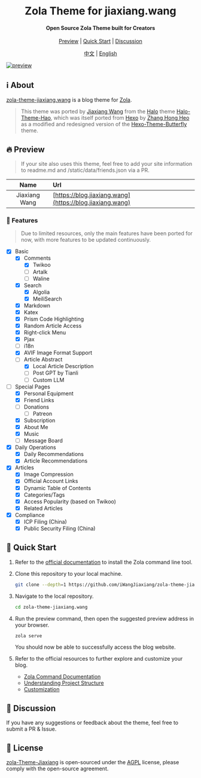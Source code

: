 <div align="center">

<h1>Zola Theme for jiaxiang.wang</h1>

<h4>Open Source Zola Theme built for Creators</h4>

<p align="center">

[Preview](#-preview) | [Quick Start](#-quick-start) | [Discussion](#-discussion)

[中文](https://github.com/iWangJiaxiang/zola-theme-jiaxiang.wang/blob/main/README.md) | [English](https://github.com/iWangJiaxiang/zola-theme-jiaxiang.wang/blob/main/README.en.md)

</p>
</div>

[![preview](<https://github.com/iWangJiaxiang/zola-theme-jiaxiang.wang/raw/refs/heads/main/content/articles/docs/01%20Read%20Me/preview.webp>)](https://blog.jiaxiang.wang)

## ℹ️ About

[zola-theme-jiaxiang.wang](https://github.com/iWangJiaxiang/zola-theme-jiaxiang.wang) is a blog theme for [Zola](https://github.com/getzola/zola).

> This theme was ported by [Jiaxiang Wang](https://blog.jiaxiang.wang) from the [Halo](https://github.com/halo-dev/halo) theme [Halo-Theme-Hao](https://github.com/chengzhongxue/halo-theme-hao), which was itself ported from [Hexo](https://hexo.io/zh-cn/index.html) by [Zhang Hong Heo](https://blog.zhheo.com/) as a modified and redesigned version of the [Hexo-Theme-Butterfly](https://github.com/chengzhongxue/halo-theme-hao) theme.

## 🔥 Preview

> If your site also uses this theme, feel free to add your site information to readme.md and /static/data/friends.json via a PR.

|  Name  |          Url           |
|:------:|:-----------------------|
| Jiaxiang Wang | [https://blog.jiaxiang.wang](https://blog.jiaxiang.wang) |

### 🔌 Features

> Due to limited resources, only the main features have been ported for now, with more features to be updated continuously.

- [x] Basic
  - [x] Comments
    - [x] Twikoo
    - [ ] Artalk
    - [ ] Waline
  - [x] Search
    - [x] Algolia
    - [x] MeiliSearch
  - [x] Markdown
  - [x] Katex
  - [x] Prism Code Highlighting
  - [x] Random Article Access
  - [x] Right-click Menu
  - [x] Pjax
  - [ ] i18n
  - [x] AVIF Image Format Support
  - [ ] Article Abstract
    - [x] Local Article Description
    - [ ] Post GPT by Tianli
    - [ ] Custom LLM
- [ ] Special Pages
  - [x] Personal Equipment
  - [x] Friend Links
  - [ ] Donations
    - [ ] Patreon
  - [x] Subscription
  - [x] About Me
  - [x] Music
  - [ ] Message Board
- [x] Daily Operations
  - [x] Daily Recommendations
  - [x] Article Recommendations
- [x] Articles
  - [x] Image Compression
  - [x] Official Account Links
  - [x] Dynamic Table of Contents
  - [x] Categories/Tags
  - [x] Access Popularity (based on Twikoo)
  - [x] Related Articles
- [x] Compliance
  - [x] ICP Filing (China)
  - [x] Public Security Filing (China)

## 📝 Quick Start

1. Refer to the [official documentation](https://www.getzola.org/documentation/getting-started/installation/) to install the Zola command line tool.
1. Clone this repository to your local machine.

    ```bash
    git clone --depth=1 https://github.com/iWangJiaxiang/zola-theme-jiaxiang.wang.git
    ```

1. Navigate to the local repository.

    ```bash
    cd zola-theme-jiaxiang.wang
    ```

1. Run the preview command, then open the suggested preview address in your browser.

    ```bash
    zola serve
    ```

    You should now be able to successfully access the blog website.

1. Refer to the official resources to further explore and customize your blog.
   - [Zola Command Documentation](https://www.getzola.org/documentation/getting-started/cli-usage/)
   - [Understanding Project Structure](https://www.getzola.org/documentation/getting-started/directory-structure/)
   - [Customization](https://www.getzola.org/documentation/getting-started/configuration/)

## 💬 Discussion

If you have any suggestions or feedback about the theme, feel free to submit a PR & Issue.

## 🔐 License

[zola-Theme-Jiaxiang](https://github.com/iWangJiaxiang/zola-theme-jiaxiang.wang) is open-sourced under the [AGPL](./LICENSE) license, please comply with the open-source agreement.
